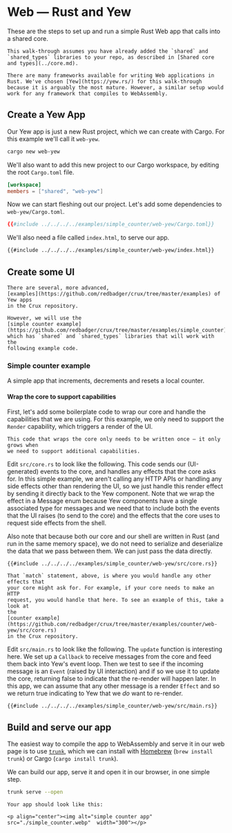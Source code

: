 # Web — Rust and Yew

These are the steps to set up and run a simple Rust Web app that calls into a
shared core.

```admonish
This walk-through assumes you have already added the `shared` and `shared_types` libraries to your repo, as described in [Shared core and types](../core.md).
```

```admonish info
There are many frameworks available for writing Web applications in Rust. We've chosen [Yew](https://yew.rs/) for this walk-through because it is arguably the most mature. However, a similar setup would work for any framework that compiles to WebAssembly.
```

## Create a Yew App

Our Yew app is just a new Rust project, which we can create with Cargo. For this
example we'll call it `web-yew`.

```sh
cargo new web-yew
```

We'll also want to add this new project to our Cargo workspace, by editing the
root `Cargo.toml` file.

```toml
[workspace]
members = ["shared", "web-yew"]
```

Now we can start fleshing out our project. Let's add some dependencies to
`web-yew/Cargo.toml`.

```toml
{{#include ../../../../examples/simple_counter/web-yew/Cargo.toml}}
```

We'll also need a file called `index.html`, to serve our app.

```html
{{#include ../../../../examples/simple_counter/web-yew/index.html}}
```

## Create some UI

```admonish example
There are several, more advanced,
[examples](https://github.com/redbadger/crux/tree/master/examples) of Yew apps
in the Crux repository.

However, we will use the
[simple counter example](https://github.com/redbadger/crux/tree/master/examples/simple_counter),
which has `shared` and `shared_types` libraries that will work with the
following example code.
```

### Simple counter example

A simple app that increments, decrements and resets a local counter.

#### Wrap the core to support capabilities

First, let's add some boilerplate code to wrap our core and handle the
capabilities that we are using. For this example, we only need to support the
`Render` capability, which triggers a render of the UI.

```admonish
This code that wraps the core only needs to be written once — it only grows when
we need to support additional capabilities.
```

Edit `src/core.rs` to look like the following. This code sends our
(UI-generated) events to the core, and handles any effects that the core asks
for. In this simple example, we aren't calling any HTTP APIs or handling any
side effects other than rendering the UI, so we just handle this render effect
by sending it directly back to the Yew component. Note that we wrap the effect
in a Message enum because Yew components have a single associated type for
messages and we need that to include both the events that the UI raises (to send
to the core) and the effects that the core uses to request side effects from the
shell.

Also note that because both our core and our shell are written in Rust (and run
in the same memory space), we do not need to serialize and deserialize the data
that we pass between them. We can just pass the data directly.

```rust,noplayground
{{#include ../../../../examples/simple_counter/web-yew/src/core.rs}}
```

```admonish tip
That `match` statement, above, is where you would handle any other effects that
your core might ask for. For example, if your core needs to make an HTTP
request, you would handle that here. To see an example of this, take a look at
the
[counter example](https://github.com/redbadger/crux/tree/master/examples/counter/web-yew/src/core.rs)
in the Crux repository.
```

Edit `src/main.rs` to look like the following. The `update` function is
interesting here. We set up a `Callback` to receive messages from the core and
feed them back into Yew's event loop. Then we test to see if the incoming
message is an `Event` (raised by UI interaction) and if so we use it to update
the core, returning false to indicate that the re-render will happen later. In
this app, we can assume that any other message is a render `Effect` and so we
return true indicating to Yew that we _do_ want to re-render.

```rust,noplayground
{{#include ../../../../examples/simple_counter/web-yew/src/main.rs}}
```

## Build and serve our app

The easiest way to compile the app to WebAssembly and serve it in our web page
is to use [`trunk`](https://trunkrs.dev/), which we can install with
[Homebrew](https://brew.sh/) (`brew install trunk`) or Cargo
(`cargo install trunk`).

We can build our app, serve it and open it in our browser, in one simple step.

```sh
trunk serve --open
```

```admonish success
Your app should look like this:

<p align="center"><img alt="simple counter app" src="./simple_counter.webp"  width="300"></p>
```

